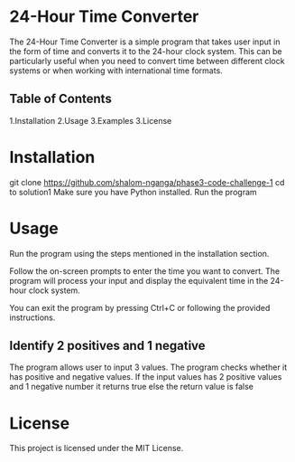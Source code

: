 # 24-Hour Time Converter

The 24-Hour Time Converter is a simple program that takes user input in the form of time and converts it to the 24-hour clock system. This can be particularly useful when you need to convert time between different clock systems or when working with international time formats.

## Table of Contents
1.Installation
2.Usage
3.Examples
3.License

# Installation
git clone https://github.com/shalom-nganga/phase3-code-challenge-1
cd to solution1
Make sure you have Python installed.
Run the program

# Usage
Run the program using the steps mentioned in the installation section.

Follow the on-screen prompts to enter the time you want to convert.
The program will process your input and display the equivalent time in the 24-hour clock system.

You can exit the program by pressing Ctrl+C or following the provided instructions.

## Identify 2 positives and 1 negative
The program allows user to input 3 values. The program checks whether it has positive and negative values. If the input values has 2 positive values and 1 negative number it returns true else the return value is false


# License

This project is licensed under the MIT License.